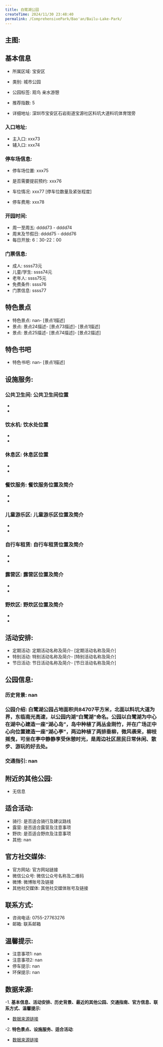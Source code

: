 ```yaml
---
title: 白鹭湖公园
createTime: 2024/11/30 23:48:40
permalink: /ComprehensivePark/Bao'an/Bailu-Lake-Park/
---
```


<!-- ## 游玩路径: -->

## 主图:
<ImageCard
image="https://cgj.sz.gov.cn/img/4/4005/4005785/10774858.jpg"
title= "白鹭湖公园"
description= "白鹭湖公园占地面积共84707平方米，北面以料坑大道为界，东临南光高速，以公园内湖“白鹭湖”命名。公园以白鹭湖为中心在湖中心建造一座“湖心岛”，岛中种植了两丛金"
date="2024/11/30"
href="/"
author="深圳公园"
/>

## 基本信息

- 所属区域: 宝安区

- 类别: 城市公园

- 公园标签: 观鸟 亲水游憩

- 推荐指数: 5

- 详细地址: 深圳市宝安区石岩街道宝源社区料坑大道料坑体育馆旁

### 入口地址:
- 主入口: xxx73
- 辅入口: xxx74
### 停车场信息:
- 停车场位置: xxx75

- 是否需要提前预约: xxx76

- 车位情况: xxx77 [停车位数量及紧张程度]

- 停车费用: xxx78

### 开园时间:
- 周一至周五: dddd73 - dddd74
- 周末及节假日: dddd75 - dddd76
- 每日开放: 6：30-22：00

### 门票信息:
- 成人: ssss73元
- 儿童/学生: ssss74元
- 老年人: ssss75元
- 免费条件: ssss76
- 门票信息: ssss77
## 特色景点
- 特色景点: nan- [景点1描述]
- 景点: 景点24描述- [景点73描述]- [景点1描述]
- 景点: 景点25描述- [景点74描述]- [景点2描述]
## 特色书吧
- 特色书吧: nan- [景点1描述]
## 设施服务:
### 公共卫生间: 公共卫生间位置
- 
- 
### 饮水机: 饮水处位置
- 
- 
### 休息区: 休息区位置
- 
- 
### 餐饮服务: 餐饮服务位置及简介
- 
- 
### 儿童游乐区: 儿童游乐区位置及简介
- 
- 
### 自行车租赁: 自行车租赁位置及简介
- 
- 
### 露营区: 露营区位置及简介
- 
- 
### 野炊区: 野炊区位置及简介

- 
- 
## 活动安排:
- 定期活动: 定期活动名称及简介- [定期活动名称及简介]
- 特别活动: 特别活动名称及简介- [特别活动名称及简介]
- 节日活动: 节日活动名称及简介- [节日活动名称及简介]
## 公园信息:
### 历史背景: nan
### 公园介绍: 白鹭湖公园占地面积共84707平方米，北面以料坑大道为界，东临南光高速，以公园内湖“白鹭湖”命名。公园以白鹭湖为中心在湖中心建造一座“湖心岛”，岛中种植了两丛金刚竹，并在广场正中心向位置建造一座“湖心亭”，两边种植了两排垂柳，微风袭来，柳枝摇曳，可坐在亭中静静享受休憩时光，是周边社区居民日常休闲、散步、游玩的好去处。
### 交通指引: nan

## 附近的其他公园:
- 无信息

## 适合活动:
- 骑行: 是否适合骑行及建议路线
- 露营: 是否适合露营及注意事项
- 野炊: 是否适合野炊及注意事项
- 其他: nan

## 官方社交媒体:
- 官方网站: 官方网站链接
- 微信公众号: 微信公众号名称及二维码
- 微博: 微博账号及链接
- 其他社交媒体: 其他社交媒体账号及链接

## 联系方式:
- 咨询电话: 0755-27763276
- 邮箱: 联系邮箱

## 温馨提示:
- 注意事项1: nan
- 注意事项2: nan
- 停车提示: nan
- 环保提示: nan

## 数据来源:
-1. **基本信息、活动安排、历史背景、最近的其他公园、交通指南、官方信息、联系方式、温馨提示**:
- [数据来源链接](https://cgj.sz.gov.cn/xsmh/gysz/csgy/content/post_10774858.html)

-2. **特色景点、设施服务、适合活动**:
- [数据来源链接](https://cgj.sz.gov.cn/xsmh/gysz/csgy/content/post_10774858.html)

